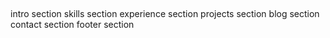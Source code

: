 ##

intro section
skills section
experience section
projects section
blog section
contact section
footer section